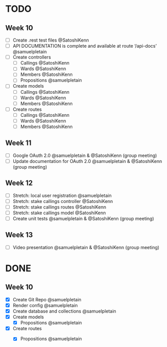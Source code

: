# TODO

## Week 10
- [ ] Create .rest test files @SatoshiKenn
- [ ] API DOCUMENTATION is complete and available at route ‘/api-docs’ @samuelpletain
- [ ] Create controllers
  - [ ] Callings @SatoshiKenn
  - [ ] Wards @SatoshiKenn
  - [ ] Members @SatoshiKenn
  - [ ] Propositions @samuelpletain
- [ ] Create models
  -   [ ] Callings @SatoshiKenn
  - [ ] Wards @SatoshiKenn
  - [ ] Members @SatoshiKenn
- [ ] Create routes
  - [ ] Callings @SatoshiKenn
  - [ ] Wards @SatoshiKenn
  - [ ] Members @SatoshiKenn

## Week 11
- [ ] Google OAuth 2.0 @samuelpletain & @SatoshiKenn (group meeting)
- [ ] Update documentation for OAuth 2.0 @samuelpletain & @SatoshiKenn (group meeting)

## Week 12
- [ ] Stretch: local user registration @samuelpletain
- [ ] Stretch: stake callings controller @SatoshiKenn
- [ ] Stretch: stake callings routes @SatoshiKenn
- [ ] Stretch: stake callings model @SatoshiKenn
- [ ] Create unit tests @samuelpletain & @SatoshiKenn (group meeting)

## Week 13
- [ ] Video presentation @samuelpletain & @SatoshiKenn (group meeting)

# DONE

## Week 10
- [x] Create Git Repo @samuelpletain
- [x] Render config @samuelpletain
- [x] Create database and collections @samuelpletain
- [x] Create models
  - [x] Propositions @samuelpletain
- [x] Create routes
  - [x] Propositions @samuelpletain

